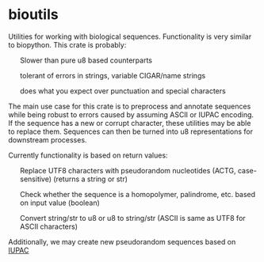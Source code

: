 # bioutils
Utilities for working with biological sequences. Functionality is very similar to biopython. This crate is probably:

  <ul>Slower than pure u8 based counterparts </ul>
  <ul>tolerant of errors in strings, variable CIGAR/name strings </ul>
  <ul>does what you expect over punctuation and special characters </ul>


The main use case for this crate is to preprocess and annotate sequences while being robust to errors caused by assuming ASCII or IUPAC encoding. If the sequence has a new or corrupt character, these utilities may be able to replace them. Sequences can then be turned into u8 representations for downstream processes.

Currently functionality is based on return values: 

  <ul>Replace UTF8 characters with pseudorandom nucleotides (ACTG, case-sensitive) (returns a string or str) </ul>
  <ul>Check whether the sequence is a homopolymer, palindrome, etc. based on input value (boolean) </ul>
  <ul>Convert string/str to u8 or u8 to string/str (ASCII is same as UTF8 for ASCII characters) </ul>

Additionally, we may create new pseudorandom sequences based on [IUPAC](https://www.bioinformatics.org/sms/iupac.html)
